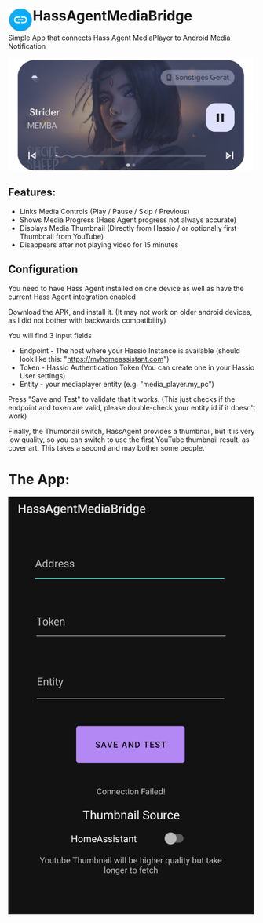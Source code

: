 # HassAgentMediaBridge <img src="readme/icon.png" width="50" height="auto" align="left"> 

Simple App that connects Hass Agent MediaPlayer to Android Media Notification


<img src="readme/card-example.png" width="500" height="auto">  

Features:
-
- Links Media Controls (Play / Pause / Skip / Previous)
- Shows Media Progress (Hass Agent progress not always accurate)
- Displays Media Thumbnail (Directly from Hassio / or optionally first Thumbnail from YouTube)
- Disappears after not playing video for 15 minutes
 
Configuration
-

You need to have Hass Agent installed on one device as well as have the current Hass Agent integration enabled

Download the APK, and install it. (It may not work on older android devices, as I did not bother with backwards compatibility)

You will find 3 Input fields
- Endpoint - The host where your Hassio Instance is available (should look like this: "https://myhomeassistant.com")
- Token - Hassio Authentication Token (You can create one in your Hassio User settings)
- Entity - your mediaplayer entity (e.g. "media_player.my_pc") 

Press "Save and Test" to validate that it works.
(This just checks if the endpoint and token are valid, please double-check your entity id if it doesn't work)

Finally, the Thumbnail switch, HassAgent provides a thumbnail, but it is very low quality, so you can switch to use the first YouTube thumbnail result, as cover art. This takes a second and may bother some people.

# The App:
<img src="readme/app-preview.png" width="500" height="auto">
